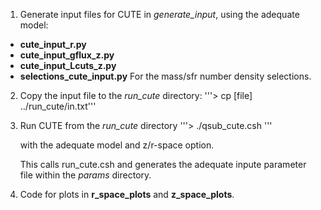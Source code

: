 1. Generate input files for CUTE in *generate_input*, using the adequate model:
  - **cute_input_r.py** 
  - **cute_input_gflux_z.py**
  - **cute_input_Lcuts_z.py**
  - **selections_cute_input.py** For the mass/sfr number density selections.

2. Copy the input file to the *run_cute* directory:
   '''> cp [file] ../run_cute/in.txt'''

3. Run CUTE from the *run_cute* directory
   '''> ./qsub_cute.csh  '''

   with the adequate model and z/r-space option.

   This calls run_cute.csh and generates the adequate inpute parameter file within the *params* directory.

4. Code for plots in **r_space_plots** and **z_space_plots**.